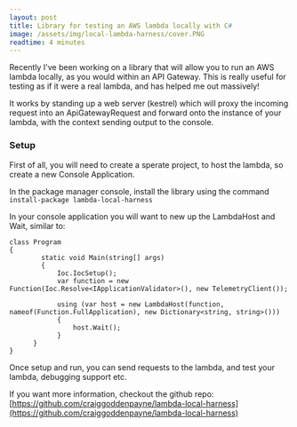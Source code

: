 ```yaml
---
layout: post
title: Library for testing an AWS lambda locally with C#
image: /assets/img/local-lambda-harness/cover.PNG
readtime: 4 minutes
---
```


Recently I've been working on a library that will allow you to run an AWS lambda locally, as you would within an API Gateway. This is really useful for testing as if it were a real lambda, and has helped me out massively!

It works by standing up a web server (kestrel) which will proxy the incoming request into an ApiGatewayRequest and forward onto the instance of your lambda, with the context sending output to the console.

### Setup

First of all, you will need to create a sperate project, to host the lambda, so create a new Console Application.

In the package manager console, install the library using the command `install-package lambda-local-harness`

In your console application you will want to new up the LambdaHost and Wait, similar to:

```
class Program
{
        static void Main(string[] args)
        {
            Ioc.IocSetup();
            var function = new Function(Ioc.Resolve<IApplicationValidator>(), new TelemetryClient());

            using (var host = new LambdaHost(function, nameof(Function.FullApplication), new Dictionary<string, string>()))
            {
                host.Wait();
            }
      }
}
```


Once setup and run, you can send requests to the lambda, and test your lambda, debugging support etc.

If you want more information, checkout the github repo:
[https://github.com/craiggoddenpayne/lambda-local-harness](https://github.com/craiggoddenpayne/lambda-local-harness)

<amp-img src="/assets/img/local-lambda-harness/console.PNG"
  width="642"
  height="183"
  layout="responsive">
</amp-img>
